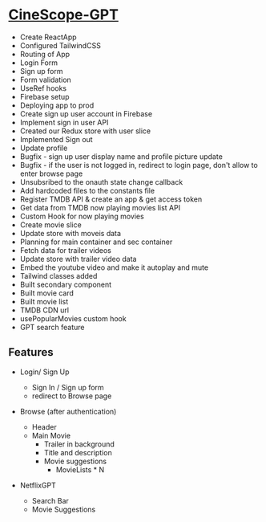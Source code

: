 # [CineScope-GPT](https://cinescope-gpt.web.app/)

- Create ReactApp
- Configured TailwindCSS
- Routing of App
- Login Form
- Sign up form
- Form validation
- UseRef hooks
- Firebase setup
- Deploying app to prod
- Create sign up user account in Firebase
- Implement sign in user API
- Created our Redux store with user slice
- Implemented Sign out
- Update profile 
- Bugfix - sign up user display name and profile picture update
- Bugfix - if the user is not logged in, redirect to login page, don't allow to enter browse page
- Unsubsribed to the onauth state change callback
- Add hardcoded files to the constants file
- Register TMDB API & create an app & get access token
- Get data from TMDB now playing movies list API
- Custom Hook for now playing movies
- Create movie slice
- Update store with moveis data
- Planning for main container and sec container
- Fetch data for trailer videos
- Update store with trailer video data
- Embed the youtube video and make it autoplay and mute
- Tailwind classes added
- Built secondary component
- Built movie card
- Built movie list
- TMDB CDN url
- usePopularMovies custom hook
- GPT search feature


## Features

- Login/ Sign Up
    - Sign In / Sign up form
    - redirect to Browse page

- Browse (after authentication)
    - Header
    - Main Movie
        - Trailer in background
        - Title and description
        - Movie suggestions
            - MovieLists * N
- NetflixGPT
    - Search Bar
    - Movie Suggestions
